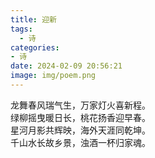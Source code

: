 ```yaml
---
title: 迎新
tags:
  - 诗
categories:
- 诗
date: 2024-02-09 20:56:21
image: img/poem.png
---
```


龙舞春风瑞气生，万家灯火喜新程。\
绿柳摇曳暖日长，桃花扬香迎早春。\
星河月影共辉映，海外天涯同乾坤。\
千山水长故乡景，浊酒一杯归家魂。
